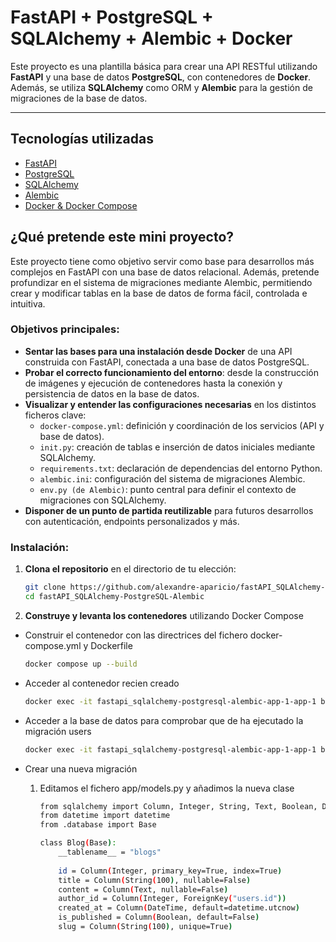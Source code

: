 # FastAPI + PostgreSQL + SQLAlchemy + Alembic + Docker

Este proyecto es una plantilla básica para crear una API RESTful utilizando **FastAPI** y una base de datos **PostgreSQL**, con contenedores de **Docker**. Además, se utiliza **SQLAlchemy** como ORM y **Alembic** para la gestión de migraciones de la base de datos.

---

## Tecnologías utilizadas

- [FastAPI](https://fastapi.tiangolo.com/)
- [PostgreSQL](https://www.postgresql.org/)
- [SQLAlchemy](https://www.sqlalchemy.org/)
- [Alembic](https://alembic.sqlalchemy.org/)
- [Docker & Docker Compose](https://www.docker.com/)

## ¿Qué pretende este mini proyecto?

Este proyecto tiene como objetivo servir como base para desarrollos más complejos en FastAPI con una base de datos relacional. Además, pretende profundizar en el sistema de migraciones mediante Alembic, permitiendo crear y modificar tablas en la base de datos de forma fácil, controlada e intuitiva.

### Objetivos principales:

- **Sentar las bases para una instalación desde Docker** de una API construida con FastAPI, conectada a una base de datos PostgreSQL.
- **Probar el correcto funcionamiento del entorno**: desde la construcción de imágenes y ejecución de contenedores hasta la conexión y persistencia de datos en la base de datos.
- **Visualizar y entender las configuraciones necesarias** en los distintos ficheros clave:
  - `docker-compose.yml`: definición y coordinación de los servicios (API y base de datos).
  - `init.py`: creación de tablas e inserción de datos iniciales mediante SQLAlchemy.
  - `requirements.txt`: declaración de dependencias del entorno Python.
  - `alembic.ini`: configuración del sistema de migraciones Alembic.
  - `env.py (de Alembic)`: punto central para definir el contexto de migraciones con SQLAlchemy.
- **Disponer de un punto de partida reutilizable** para futuros desarrollos con autenticación, endpoints personalizados y más.

### Instalación:

1. **Clona el repositorio** en el directorio de tu elección:

   ```bash
   git clone https://github.com/alexandre-aparicio/fastAPI_SQLAlchemy-PostgreSQL-Alembic.git
   cd fastAPI_SQLAlchemy-PostgreSQL-Alembic

2. **Construye y levanta los contenedores** utilizando Docker Compose   
- Construir el contenedor con las directrices del fichero docker-compose.yml y Dockerfile

    ```bash
    docker compose up --build
- Acceder al contenedor recien creado

    ```bash
    docker exec -it fastapi_sqlalchemy-postgresql-alembic-app-1-app-1 bash
    
- Acceder a la base de datos para comprobar que de ha ejecutado la migración users

    ```bash
    docker exec -it fastapi_sqlalchemy-postgresql-alembic-app-1-app-1 bash

- Crear una nueva migración 
    1. Editamos el fichero app/models.py y añadimos la nueva clase

        ```bash
        from sqlalchemy import Column, Integer, String, Text, Boolean, DateTime, ForeignKey
        from datetime import datetime
        from .database import Base

        class Blog(Base):
            __tablename__ = "blogs"
            
            id = Column(Integer, primary_key=True, index=True)
            title = Column(String(100), nullable=False)
            content = Column(Text, nullable=False)
            author_id = Column(Integer, ForeignKey("users.id"))
            created_at = Column(DateTime, default=datetime.utcnow)
            is_published = Column(Boolean, default=False)
            slug = Column(String(100), unique=True)
